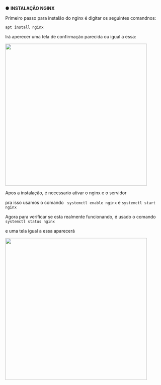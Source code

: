  ● **INSTALAÇÂO NGINX**

Primeiro passo para instalão do nginx é digitar os seguintes comandnos:

```apt install nginx```

Irá aperecer uma tela de confirmação parecida ou igual a essa:

<p float="left">

 <img src="https://github.com/yebisu22/Servidor-Nginx-COMPASS/blob/b90a6450ce989622302f94ac50e3b0a6059f623d/IMG/instalando-nginx.png" width="450" />
</p>

Apos a instalação, é necessario ativar o nginx e o servidor

pra isso usamos o comando
``` systemctl enable nginx```
e ```systemctl start nginx```

Agora para verificar se esta realmente funcionando, é usado o comando 
```systemctl status nginx```

e uma tela igual a essa aparecerá 

<p float="left">

 <img src="https://raw.githubusercontent.com/yebisu22/Servidor-Nginx-COMPASS/refs/heads/main/nginx%20status.png?token=GHSAT0AAAAAACZJZ4A4R7GV37AIM3V7DICAZY2TZXQ" width="450" />
</p>


